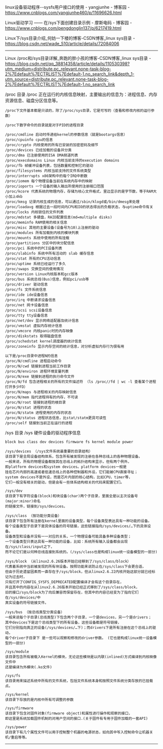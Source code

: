 linux设备驱动程序--sysfs用户接口的使用 - yangjunhe - 博客园 - https://www.cnblogs.com/yangjunhe460/p/11696626.html

Linux驱动学习 —— 在/sys下面创建目录示例 - 摩斯电码 - 博客园 - https://www.cnblogs.com/pengdonglin137/p/6217419.html

Linux下/sys目录介绍_何妨一下楼的博客-CSDN博客_linux sys目录 - https://blog.csdn.net/wade_510/article/details/72084006

---

Linux /proc和/sys目录详解_奔跑的胖小孩的博客-CSDN博客_linux sys目录 - https://blog.csdn.net/qq_38814358/article/details/110530398?utm_medium=distribute.pc_relevant.none-task-blog-2%7Edefault%7ECTRLIST%7Edefault-1.no_search_link&depth_1-utm_source=distribute.pc_relevant.none-task-blog-2%7Edefault%7ECTRLIST%7Edefault-1.no_search_link

/proc 目录
/proc 正在运行的内核信息映射，主要输出的信息为：进程信息、内存资源信息、磁盘分区信息等。

```
/proc下文件基本都是只读的，除了/proc/sys目录，它是可写的（查看和修改内核的运行参数）

/proc下数字命令的目录就是对于PID的进程目录

/proc/cmdline 启动时传递给kernel的参数信息（就是bootargs信息）
/proc/cpuinfo cpu的信息
/proc/crypto 内核使用的所有已安装的加密密码及细节
/proc/devices 已经加载的设备并分类
/proc/dma 已注册使用的ISA DMA频道列表
/proc/execdomains Linux 内核当前支持的execution domains
/proc/fb 帧缓冲设备列表，包括数量和控制它的驱动
/proc/filesystems 内核当前支持的文件系统类型
/proc/interrupts x86架构中的每个IRQ中断数
/proc/iomem 每个物理设备当前在系统内存中的映射
/proc/ioports 一个设备的输入输出所使用的注册端口范围
/proc/kcore 代表系统的物理内存，存储为核心文件格式，里边显示的是字节数，等于RAM大小加上4kb
/proc/kmsg 记录内核生成的信息，可以通过/sbin/klogd或/bin/dmesg来处理
/proc/loadavg 根据过去一段时间内CPU和IO的状态得出的负载状态，与uptime命令有关
/proc/locks 内核锁住的文件列表
/proc/mdstat 多硬盘，RAID配置信息(md=multiple disks)
/proc/meminfo RAM使用的相关信息
/proc/misc 其他的主要设备(设备号为10)上注册的驱动
/proc/modules 所有加载到内核的模块列表
/proc/mounts 系统中使用的所有挂载
/proc/partitions 分区中的块分配信息
/proc/pci 系统中的PCI设备列表
/proc/slabinfo 系统中所有活动的 slab 缓存信息
/proc/stat 所有的CPU活动信息
/proc/uptime 系统已经运行了多久
/proc/swaps 交换空间的使用情况
/proc/version Linux内核版本和gcc版本
/proc/bus 系统总线(Bus)信息，例如pci/usb等
/proc/driver 驱动信息
/proc/fs 文件系统信息
/proc/ide ide设备信息
/proc/irq 中断请求设备信息
/proc/net 网卡设备信息
/proc/scsi scsi设备信息
/proc/tty tty设备信息
/proc/net/dev 显示网络适配器及统计信息
/proc/vmstat 虚拟内存统计信息
/proc/vmcore 内核panic时的内存映像
/proc/diskstats 取得磁盘信息
/proc/schedstat kernel调度器的统计信息
/proc/zoneinfo 显示内存空间的统计信息，对分析虚拟内存行为很有用

以下是/proc目录中进程N的信息
/proc/N/cmdline 进程启动命令
/proc/N/cwd 链接到进程当前工作目录
/proc/N/environ 进程环境变量列表
/proc/N/exe 链接到进程的执行命令文件
/proc/N/fd 包含进程相关的所有的文件描述符 （ls /proc//fd | wc -l 查看某个进程打开多少FD）
/proc/N/maps 与进程相关的内存映射信息
/proc/N/mem 指代进程持有的内存，不可读
/proc/N/root 链接到进程的根目录
/proc/N/stat 进程的状态
/proc/N/statm 进程使用的内存的状态
/proc/N/status 进程状态信息，比stat/statm更具可读性
/proc/self 链接到当前正在运行的进程
```

/sys 目录
/sys 硬件设备的驱动程序信息

```
block bus class dev devices firmware fs kernel module power

/sys/devices （/sys文件系统最重要的目录结构）
该目录下是全局设备结构体系，包含所有被发现的注册在各种总线上的各种物理设备。
一般来说，所有的物理设备都按其在总线上的拓扑结构来显示，但有两个例外，
即platform devices和system devices。platform devices一般是
挂在芯片内部的高速或者低速总线上的各种控制器和外设，它们能被CPU直接寻址；
system devices不是外设，而是芯片内部的核心结构，比如CPU，timer等，
它们一般没有相关的驱动，但是会有一些体系结构相关的代码来配置它们。

/sys/dev
该目录下有字符设备(block)和块设备(char)两个子目录，里面全是以主次设备号(major:minor)命名
的链接文件，链接到/sys/devices。

/sys/class （按功能分类设备）
该目录下包含所有注册在kernel里面的设备类型，每个设备类型表达具有一种功能的设备。
每个设备类型子目录下是具体设备的符号链接，这些链接指向/sys/devices/…下的具体设备。
设备类型和设备并没有一一对应的关系，一个物理设备可能具备多种设备类型；
一个设备类型只表达具有一种功能的设备，比如：系统所有输入设备都会出现在/sys/class/input之下，
而不论它们是以何种总线连接到系统的。(/sys/class也是构成linux统一设备模型的一部分)

/sys/block （从linux2.6.26版本开始已经移到了/sys/class/block）
代表着系统中当前被发现的所有块设备。按照功能来说防止在/sys/class下会更合适，
但由于历史遗留因素而一直存在于/sys/block，但从linux2.6.22内核开始这部分就已经标记为过去时，
只有打开了CONFIG_SYSFS_DEPRECATED配置编译才会有这个目录存在，
并且其中的内容在从linux2.6.26版本开始已经正式移到了/sys/class/block，
旧的接口/sys/block为了向后兼容而保留存在，但其中的内容已经变为了指向它们在/sys/devices/中
真实设备的符号链接文件。

/sys/bus （按总线类型分类设备）
一般来说每个子目录(总线类型)下包含两个子目录，一个是devices，另一个是drivers；
其中devices下是这个总线类型下的所有设备，这些设备都是符号链接，
它们分别指向真正的设备(/sys/devices/…下)；而drivers下是所有注册在这个总线上的驱动，
每个driver子目录下 是一些可以观察和修改的driver参数。 (它也是构成linux统一设备模型的一部分)

/sys/module
该目录包含所有被载入Kernel的模块，无论这些模块是以内联(inlined)方式编译到内核映像文件中
还是编译为外模块(.ko文件)

/sys/fs
该目录用来描述系统中所有的文件系统，包括文件系统本身和按照文件系统分类存放的已挂载点。

/sys/kernel
该目录下存放的是内核中所有可调整的参数

/sys/firmware
该目录下包含对固件对象(firmware object)和属性进行操作和观察的接口，
即这里是系统加载固件机制的对用户空间的接口.(关于固件有专用于固件加载的一套API)

/sys/power
该目录下有几个属性文件可以用于控制整个机器的电源状态，如向其中写入控制命令让机器关机/重启等等。
```

---

